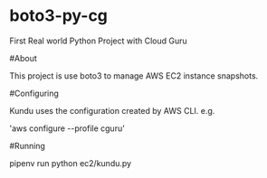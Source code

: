 # boto3-py-cg
First Real world Python Project with Cloud Guru

#About

This project is use boto3 to manage AWS EC2 instance snapshots.

#Configuring

Kundu uses the configuration created by AWS CLI. e.g.

'aws configure --profile cguru'

#Running

pipenv run python ec2/kundu.py

    

